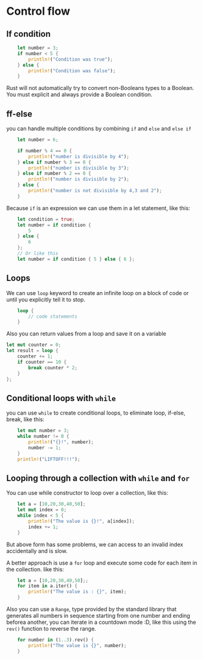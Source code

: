 # Control flow

## If condition

```rust
    let number = 3;
    if number < 5 {
        println!("Condition was true");
    } else {
        println!("Condition was false");
    }
```

Rust will not automatically try to convert non-Booleans types to a Boolean. You must explicit and always provide a Boolean condition.

## ff-else

you can handle multiple conditions by combining `if` and `else` and `else if`

```rust
    let number = 6;

    if number % 4 == 0 {
        println!("number is divisible by 4");
    } else if number % 3 == 0 {
        println!("number is divisible by 3");
    } else if number % 2 == 0 {
        println!("number is divisible by 2");
    } else {
        println!("number is not divisible by 4,3 and 2");
    }

```

Because `if` is an expression we can use them in a let statement, like this:

```rust
    let condition = true;
    let number = if condition {
        5
    } else {
        6
    };
    // Or like this
    let number = if condition { 5 } else { 6 };
```

## Loops

We can use `loop` keyword to create an infinite loop on a block of code or until you explicitly tell it to stop.

```rust
    loop {
        // code statements
    }
```

Also you can return values from a loop and save it on a variable

```rust
let mut counter = 0;
let result = loop {
    counter += 1;
    if counter == 10 {
        break counter * 2;
    }
};
```

## Conditional loops with `while`

you can use `while` to create conditional loops, to eliminate loop, if-else, break, like this:

```rust
    let mut number = 3;
    while number != 0 {
        println!("{}!", number);
        number -= 1;
    }
    println!("LIFTOFF!!!");
```

## Looping through a collection with `while` and `for`

You can use while constructor to loop over a collection, like this:

```rust
    let a = [10,20,30,40,50];
    let mut index = 0;
    while index < 5 {
        println!("The value is {}!", a[index]);
        index += 1;
    }
```

But above form has some problems, we can access to an invalid index accidentally and is slow.

A better approach is use a `for` loop and execute some code for each item in the collection. like this:

```rust
    let a = [10,20,30,40,50];;
    for item in a.iter() {
        println!("The value is : {}", item);
    }
```

Also you can use a `Range`, type provided by the standard library that generates all numbers in sequence starting from one number and ending beforea another, you can iterate in a countdown mode :D, like this using the `rev()` function to reverse the range.

```rust
    for number in (1..3).rev() {
        println!("The value is {}", number);
    }
```
